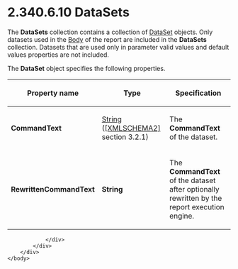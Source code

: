 <html dir="LTR" xmlns:mshelp="http://msdn.microsoft.com/mshelp" xmlns:ddue="http://ddue.schemas.microsoft.com/authoring/2003/5" xmlns:xlink="http://www.w3.org/1999/xlink" xmlns:tool="http://www.microsoft.com/tooltip">
    <head>
        <meta http-equiv="Content-Type" content="text/html; CHARSET=utf-8"></meta>
        <meta name="save" content="history"></meta>
        <title>2.340.6.10 DataSets</title>
        <xml>
            <mshelp:toctitle title="2.340.6.10 DataSets"></mshelp:toctitle>
            <mshelp:rltitle title="[MS-RDL]: DataSets"></mshelp:rltitle>
            <mshelp:keyword index="A" term="04877363-bae8-48ab-9de0-409b2ac6d914"></mshelp:keyword>
            <mshelp:attr name="DCSext.ContentType" value="open specification"></mshelp:attr>
            <mshelp:attr name="AssetID" value="04877363-bae8-48ab-9de0-409b2ac6d914"></mshelp:attr>
            <mshelp:attr name="TopicType" value="kbRef"></mshelp:attr>
            <mshelp:attr name="DCSext.Title" value="[MS-RDL]: DataSets" />
        </xml>
    </head>
    <body>
        <div id="header">
            <h1 class="heading">2.340.6.10 DataSets</h1>
        </div>
        <div id="mainSection">
            <div id="mainBody">
                <div id="allHistory" class="saveHistory"></div>
                <div id="sectionSection0" class="section" name="collapseableSection">
                    

<p>The <b>DataSets</b> collection contains a collection of <a href="a14782b0-2e2f-4305-83a3-3de3fd750b6a.html">DataSet</a> objects. Only
datasets used in the <a href="6bf4e125-fdfd-4d04-88aa-c4395ba8a252.html">Body</a>
of the report are included in the <b>DataSets</b> collection. Datasets that are
used only in parameter valid values and default values properties are not
included.</p>

<p>The <b>DataSet</b> object specifies the following
properties.</p>

<table>
 <thead>
  <tr>
   <th>
   <p>Property name</p>
   </th>
   <th>
   <p>Type</p>
   </th>
   <th>
   <p>Specification</p>
   </th>
  </tr>
 </thead>
 <tr>
  <td>
  <p><b>CommandText</b></p>
  </td>
  <td>
  <p><a href="1ed81ef3-a683-45e3-aaad-bd2bbe71bc3d.html">String</a>
  (<a href="https://go.microsoft.com/fwlink/?LinkId=90610">[XMLSCHEMA2]</a>
  section 3.2.1)</p>
  </td>
  <td>
  <p>The <b>CommandText</b> of the dataset. </p>
  </td>
 </tr>
 <tr>
  <td>
  <p><b>RewrittenCommandText</b></p>
  </td>
  <td>
  <p><b>String</b></p>
  </td>
  <td>
  <p>The <b>CommandText</b> of the dataset after optionally
  rewritten by the report execution engine.</p>
  </td>
 </tr>
</table>

<p> </p>


                </div>
            </div>
        </div>
    </body>
</html>
